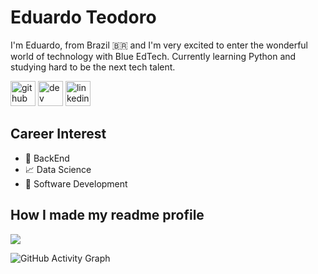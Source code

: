 # Eduardo Teodoro
I'm Eduardo, from Brazil 🇧🇷 and I'm very excited to enter the wonderful world of technology with Blue EdTech. Currently learning Python and studying hard to be the next tech talent.

[<img src='https://cdn.jsdelivr.net/npm/simple-icons@3.0.1/icons/github.svg' alt='github' height='40'>](https://github.com/GHEPT)  [<img src='https://cdn.jsdelivr.net/npm/simple-icons@3.0.1/icons/dev-dot-to.svg' alt='dev' height='40'>](https://dev.to/GHEPT)  [<img src='https://cdn.jsdelivr.net/npm/simple-icons@3.0.1/icons/linkedin.svg' alt='linkedin' height='40'>](https://www.linkedin.com/in/linkedin.com/epteodoro/)  

## Career Interest
* 💙 BackEnd
* 📈 Data Science
* 🐍 Software Development

## How I made my readme profile
[![](http://img.youtube.com/vi/KhGWbt1dAKQ/0.jpg)](http://www.youtube.com/watch?v=KhGWbt1dAKQ "")

![GitHub Activity Graph](https://activity-graph.herokuapp.com/graph?username=GHEPT)  
 

